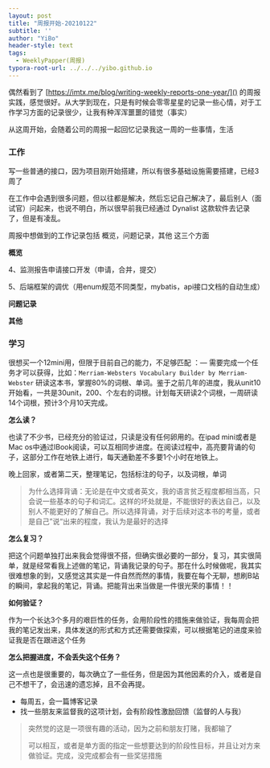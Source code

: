 ```yaml
---
layout: post
title: "周报开始-20210122"
subtitle: ''
author: "YiBo"
header-style: text
tags:
  - WeeklyPapper(周报)
typora-root-url: ../../../yibo.github.io
---
```




偶然看到了 [https://imtx.me/blog/writing-weekly-reports-one-year/]() 的周报实践，感觉很好。从大学到现在，只是有时候会零零星星的记录一些心情，对于工作学习方面的记录很少，让我有种浑浑噩噩的错觉（事实）

从这周开始，会随着公司的周报一起回忆记录我这一周的一些事情，生活



### 工作

写一些普通的接口，因为项目刚开始搭建，所以有很多基础设施需要搭建，已经3周了

在工作中会遇到很多问题，但以往都是解决，然后忘记自己解决了，最后别人（面试官）问起来，也说不明白，所以很早前我已经通过 Dynalist 这款软件去记录了，但是有凌乱。

周报中想做到的工作记录包括 概览，问题记录，其他 这三个方面

**概览**

4、监测报告申请接口开发（申请，合并，提交）

5、后端框架的调优（用enum规范不同类型，mybatis，api接口文档的自动生成）

**问题记录**

**其他**



### 学习

很想买一个12mini用，但限于目前自己的能力，不足够匹配 ：— 需要完成一个任务才可以获得，比如：`Merriam-Websters Vocabulary Builder by Merriam-Webster` 研读这本书，掌握80%的词根、单词。鉴于之前几年的进度，我从unit10开始看，一共是30unit，200、个左右的词根。计划每天研读2个词根，一周研读14个词根，预计3个月10天完成。

**怎么读？**

也读了不少书，已经充分的验证过，只读是没有任何卵用的。在ipad mini或者是Mac os中通过IBook阅读，可以互相同步进度。在阅读过程中，高亮要背诵的句子，这部分工作在地铁上进行，每天通勤差不多要1个小时在地铁上。

晚上回家，或者第二天，整理笔记，包括标注的句子，以及词根，单词

> 为什么选择背诵：无论是在中文或者英文，我的语言贫乏程度都相当高，只会说一些基本的句子和词汇。这样的坏处就是，不能很好的表达自己，以及别人不能更好的了解自己。所以选择背诵，对于后续对这本书的考量，或者是自己”说“出来的程度，我认为是最好的选择

**怎么复习？**

把这个问题单独打出来我会觉得很不搭，但确实很必要的一部分，复习，其实很简单，就是经常看我上述做的笔记，背诵我记录的句子。那在什么时候做呢，我其实很难想象的到，又感觉这其实是一件自然而然的事情，我要在每个无聊，想刷B站的瞬间，拿起我的笔记，背诵。把能背出来当做是一件很光荣的事情！！

**如何验证？**

作为一个长达3个多月的艰巨性的任务，会用阶段性的措施来做验证，我每周会把我的笔记发出来，具体发送的形式和方式还需要做探索，可以根据笔记的进度来验证我是否在跟进这个任务

**怎么把握进度，不会丢失这个任务？**

这一点也是很重要的，每次确立了一些任务，但是因为其他因素的介入，或者是自己不想干了，会迅速的遗忘掉，且不会再提。

- 每周五，会一篇博客记录
- 找一些朋友来监督我的这项计划，会有阶段性激励回馈（监督的人与我）

> 突然觉的这是一项很有趣的活动，因为之前和朋友打赌，我都输了
>
> 可以相互，或者是单方面的指定一些想要达到的阶段性目标，并且让对方来做验证。完成，没完成都会有一些奖惩措施



